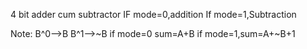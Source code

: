 
4 bit adder cum subtractor
IF mode=0,addition
If mode=1,Subtraction

Note:
B^0-->B
B^1-->~B
if mode=0 sum=A+B
if mode=1,sum=A+~B+1 


